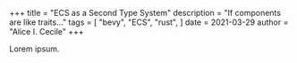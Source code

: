 +++
title = "ECS as a Second Type System"
description = "If components are like traits..."
tags = [
    "bevy",
    "ECS",
    "rust",
]
date = 2021-03-29
author = "Alice I. Cecile"
+++

Lorem ipsum.